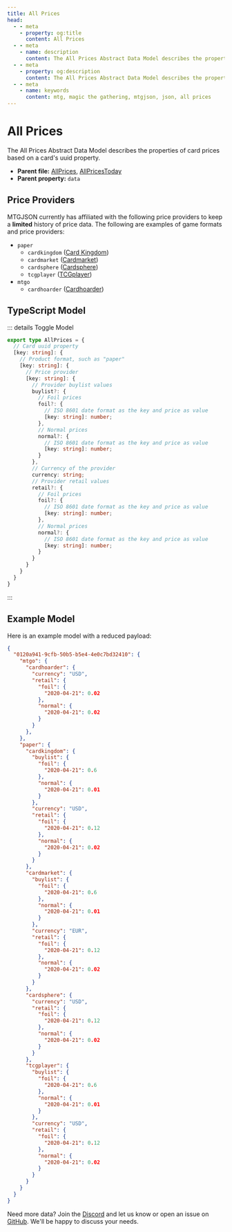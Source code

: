 ```yaml
---
title: All Prices
head:
  - - meta
    - property: og:title
      content: All Prices
  - - meta
    - name: description
      content: The All Prices Abstract Data Model describes the properties of card prices based on a card's uuid property.
  - - meta
    - property: og:description
      content: The All Prices Abstract Data Model describes the properties of card prices based on a card's uuid property.
  - - meta
    - name: keywords
      content: mtg, magic the gathering, mtgjson, json, all prices
---
```


# All Prices

The All Prices Abstract Data Model describes the properties of card prices based on a card's uuid property.

- **Parent file:** [AllPrices](/downloads/all-files/#allprices), [AllPricesToday](/downloads/all-files/#allpricestoday)
- **Parent property:** `data`

## Price Providers

MTGJSON currently has affiliated with the following price providers to keep a **limited** history of price data. The following are examples of game formats and price providers:

- `paper`
  - `cardkingdom` ([Card Kingdom](https://www.cardkingdom.com?partner=mtgjson&utm_source=mtgjson&utm_medium=affiliate&utm_campaign=mtgjson))
  - `cardmarket` ([Cardmarket](https://www.cardmarket.com/en/Magic?utm_campaign=card_prices&utm_medium=text&utm_source=mtgjson))
  - `cardsphere` ([Cardsphere](https://www.cardsphere.com/))
  - `tcgplayer` ([TCGplayer](https://www.tcgplayer.com/?partner=mtgjson&utm_campaign=affiliate&utm_medium=mtgjson&utm_source=mtgjson))
- `mtgo`
  - `cardhoarder` ([Cardhoarder](https://www.cardhoarder.com/?affiliate_id=mtgjson&utm_source=mtgjson&utm_campaign=affiliate&utm_medium=card))

## TypeScript Model

::: details Toggle Model

```TypeScript
export type AllPrices = {
  // Card uuid property
  [key: string]: {
    // Product format, such as "paper"
    [key: string]: {
      // Price provider
      [key: string]: {
        // Provider buylist values
        buylist?: {
          // Foil prices
          foil?: {
            // ISO 8601 date format as the key and price as value
            [key: string]: number;
          },
          // Normal prices
          normal?: {
            // ISO 8601 date format as the key and price as value
            [key: string]: number;
          }
        },
        // Currency of the provider
        currency: string;
        // Provider retail values
        retail?: {
          // Foil prices
          foil?: {
            // ISO 8601 date format as the key and price as value
            [key: string]: number;
          },
          // Normal prices
          normal?: {
            // ISO 8601 date format as the key and price as value
            [key: string]: number;
          }
        }
      }
    }
  }
}
```

:::

## Example Model

Here is an example model with a reduced payload:

```JSON
{
  "0120a941-9cfb-50b5-b5e4-4e0c7bd32410": {
    "mtgo": {
      "cardhoarder": {
        "currency": "USD",
        "retail": {
          "foil": {
            "2020-04-21": 0.02
          },
          "normal": {
            "2020-04-21": 0.02
          }
        }
      },
    },
    "paper": {
      "cardkingdom": {
        "buylist": {
          "foil": {
            "2020-04-21": 0.6
          },
          "normal": {
            "2020-04-21": 0.01
          }
        },
        "currency": "USD",
        "retail": {
          "foil": {
            "2020-04-21": 0.12
          },
          "normal": {
            "2020-04-21": 0.02
          }
        }
      },
      "cardmarket": {
        "buylist": {
          "foil": {
            "2020-04-21": 0.6
          },
          "normal": {
            "2020-04-21": 0.01
          }
        },
        "currency": "EUR",
        "retail": {
          "foil": {
            "2020-04-21": 0.12
          },
          "normal": {
            "2020-04-21": 0.02
          }
        }
      },
      "cardsphere": {
        "currency": "USD",
        "retail": {
          "foil": {
            "2020-04-21": 0.12
          },
          "normal": {
            "2020-04-21": 0.02
          }
        }
      },
      "tcgplayer": {
        "buylist": {
          "foil": {
            "2020-04-21": 0.6
          },
          "normal": {
            "2020-04-21": 0.01
          }
        },
        "currency": "USD",
        "retail": {
          "foil": {
            "2020-04-21": 0.12
          },
          "normal": {
            "2020-04-21": 0.02
          }
        }
      }
    }
  }
}
```

Need more data? Join the [Discord](https://mtgjson.com/discord) and let us know or open an issue on [GitHub](https://github.com/mtgjson/mtgjson/issues). We'll be happy to discuss your needs.
